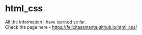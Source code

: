 # html_css
All the information I have learned so far. <br>
Check the page here - https://felicitasamanta.github.io/html_css/
